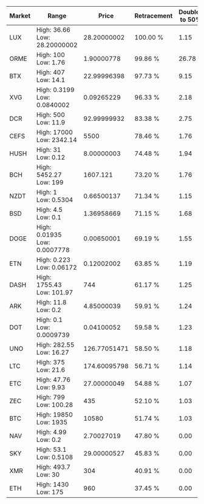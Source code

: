 | Market | Range | Price| Retracement | Doubles to 50% |
| --- | --- | --- | --- | --- |
| LUX | High: 36.66<br />Low: 28.20000002 | 28.20000002 | 100.00 % | 1.15 |
| ORME | High: 100<br />Low: 1.76 | 1.90000778 | 99.86 % | 26.78 |
| BTX | High: 407<br />Low: 14.1 | 22.99996398 | 97.73 % | 9.15 |
| XVG | High: 0.3199<br />Low: 0.0840002 | 0.09265229 | 96.33 % | 2.18 |
| DCR | High: 500<br />Low: 11.9 | 92.99999932 | 83.38 % | 2.75 |
| CEFS | High: 17000<br />Low: 2342.14 | 5500 | 78.46 % | 1.76 |
| HUSH | High: 31<br />Low: 0.12 | 8.00000003 | 74.48 % | 1.94 |
| BCH | High: 5452.27<br />Low: 199 | 1607.121 | 73.20 % | 1.76 |
| NZDT | High: 1<br />Low: 0.5304 | 0.66500137 | 71.34 % | 1.15 |
| BSD | High: 4.5<br />Low: 0.1 | 1.36958669 | 71.15 % | 1.68 |
| DOGE | High: 0.01935<br />Low: 0.0007778 | 0.00650001 | 69.19 % | 1.55 |
| ETN | High: 0.223<br />Low: 0.06172 | 0.12002002 | 63.85 % | 1.19 |
| DASH | High: 1755.43<br />Low: 101.97 | 744 | 61.17 % | 1.25 |
| ARK | High: 11.8<br />Low: 0.2 | 4.85000039 | 59.91 % | 1.24 |
| DOT | High: 0.1<br />Low: 0.0009739 | 0.04100052 | 59.58 % | 1.23 |
| UNO | High: 282.55<br />Low: 16.27 | 126.77051471 | 58.50 % | 1.18 |
| LTC | High: 375<br />Low: 21.6 | 174.60095798 | 56.71 % | 1.14 |
| ETC | High: 47.76<br />Low: 9.93 | 27.00000049 | 54.88 % | 1.07 |
| ZEC | High: 799<br />Low: 100.28 | 435 | 52.10 % | 1.03 |
| BTC | High: 19850<br />Low: 1935 | 10580 | 51.74 % | 1.03 |
| NAV | High: 4.99<br />Low: 0.2 | 2.70027019 | 47.80 % | 0.00 |
| SKY | High: 53.1<br />Low: 0.5108 | 29.00000527 | 45.83 % | 0.00 |
| XMR | High: 493.7<br />Low: 30 | 304 | 40.91 % | 0.00 |
| ETH | High: 1430<br />Low: 175 | 960 | 37.45 % | 0.00 |
